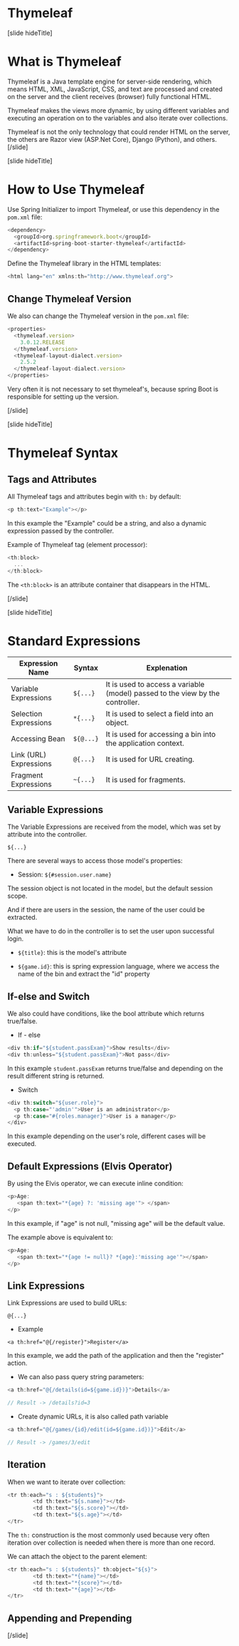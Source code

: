 # Thymeleaf
[slide hideTitle]

# What is Thymeleaf

Thymeleaf is a Java template engine for server-side rendering, which means HTML, XML, JavaScript, CSS, and text are processed and created on the server and the client receives (browser) fully functional HTML.

Thymeleaf makes the views more dynamic, by using different variables and executing an operation on to the variables and also iterate over collections.

Thymeleaf is not the only technology that could render HTML on the server, the others are Razor view (ASP.Net Core), Django (Python), and others.
[/slide]

[slide hideTitle]
# How to Use Thymeleaf

Use Spring Initializer to import Thymeleaf, or use this dependency in the `pom.xml` file:

```js
<dependency>
  <groupId>org.springframework.boot</groupId>
  <artifactId>spring-boot-starter-thymeleaf</artifactId>
</dependency>
``` 
Define the Thymeleaf library in the HTML templates:  

```js
<html lang="en" xmlns:th="http://www.thymeleaf.org">
```

## Change Thymeleaf Version

We also can change the Thymeleaf version in the `pom.xml` file:

```js
<properties>
  <thymeleaf.version>
    3.0.12.RELEASE
  </thymeleaf.version>
  <thymeleaf-layout-dialect.version>
    2.5.2
  </thymeleaf-layout-dialect.version>
</properties>
```

Very often it is not necessary to set thymeleaf's, because spring Boot is responsible for setting up the version. 

[/slide]

[slide hideTitle]
# Thymeleaf Syntax

## Tags and Attributes

All Thymeleaf tags and attributes begin with `th:` by default:

```js
<p th:text="Example"></p>
```
In this example the "Example" could be a string, and also a dynamic expression passed by the controller.

Example of Thymeleaf tag (element processor):

```js
<th:block>
  ...
</th:block>
```
The `<th:block>` is an attribute container that disappears in the HTML.

[/slide]

[slide hideTitle]
# Standard Expressions

|**Expression Name**|**Syntax**|**Explenation**|
|---|---|---|
|Variable Expressions|`${...}`|It is used to access a variable (model) passed to the view by the controller.|
|Selection Expressions|`*{...}`|It is used to select a field into an object.|
|Accessing Bean|`${@...}`|It is used for accessing a bin into the application context.|
|Link (URL) Expressions|`@{...}`|It is used for URL creating.|
|Fragment Expressions|`~{...}`|It is used for fragments.|

## Variable Expressions

The Variable Expressions are received from the model, which was set by attribute into the controller.

`${...}`

There are several ways to access those model's properties:

- Session: `${#session.user.name}`

The session object is not located in the model, but the default session scope. 

And if there are users in the session, the name of the user could be extracted. 

What we have to do in the controller is to set the user upon successful login.

- `${title}`: this is the model's attribute

- `${game.id}`: this is spring expression language, where we access the name of the bin and extract the "id" property

## If-else and Switch

We also could have conditions, like the bool attribute which returns true/false.

- If - else

```js
<div th:if="${student.passExam}">Show results</div>
<div th:unless="${student.passExam}">Not pass</div>
```
In this example `student.passExam` returns true/false and depending on the result different string is returned.

- Switch

```js
<div th:switch="${user.role}">
  <p th:case="'admin'">User is an administrator</p>
  <p th:case="#{roles.manager}">User is a manager</p>
</div>
```

In this example depending on the user's role, different cases will be executed. 

## Default Expressions (Elvis Operator)

By using the Elvis operator, we can execute inline condition:

```js
<p>Age:
   <span th:text="*{age} ?: 'missing age'"> </span>
</p>
```

In this example, if "age" is not null, "missing age" will be the default value.

The example above is equivalent to:

```js
<p>Age: 
   <span th:text="*{age != null}? *{age}:'missing age'"></span>
</p>

```

## Link Expressions

Link Expressions are used to build URLs:

`@{...}`

- Example

```JS
<a th:href="@{/register}">Register</a>
```
In this example, we add the path of the application and then the "register" action.

- We can also pass query string parameters:

```js
<a th:href="@{/details(id=${game.id})}">Details</a>

// Result -> /details?id=3

```

- Create dynamic URLs, it is also called path variable

```js
<a th:href="@{/games/{id}/edit(id=${game.id})}">Edit</a>

// Result -> /games/3/edit  

```

## Iteration

When we want to iterate over collection:

```js
<tr th:each="s : ${students}">
        <td th:text="${s.name}"></td>
        <td th:text="${s.score}"></td>
        <td th:text="${s.age}"></td>
</tr>
```
The `th:` construction is the most commonly used because very often iteration over collection is needed when there is more than one record.

We can attach the object to the parent element:

```js
<tr th:each="s : ${students}" th:object="${s}">
        <td th:text="*{name}"></td>
        <td th:text="*{score}"></td>
        <td th:text="*{age}"></td>
</tr>
```

## Appending and Prepending


[/slide]


